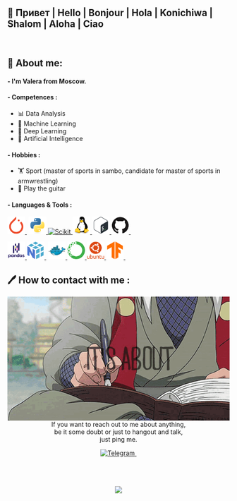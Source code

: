 ## 👋 Привет | Hello | Bonjour | Hola | Konichiwa | Shalom | Aloha | Ciao

<!-- <div align="center">
<img hight="100" width="300" alt="GIF" align="center" src="./assets/hello.gif">
</div> -->

<br>



## 💬 About me:
#### - I'm Valera from Moscow.

#### - Competences :
- 📊 Data Analysis
- 👾 Machine Learning
- 🦈 Deep Learning
- 🧠 Artificial Intelligence

#### - Hobbies : 
- 🏋 Sport (master of sports in sambo, candidate for master of sports in armwrestling)
- 🎸 Play the guitar

#### - Languages & Tools :

<div align="left">
<a href="https://pytorch.org/"><img src="https://github.com/devicons/devicon/blob/master/icons/pytorch/pytorch-original.svg" title="pytorch" alt="pytorch" width="40" height="40"/>&nbsp;</a>
<a href="https://www.python.org/"><img src="https://github.com/devicons/devicon/blob/master/icons/python/python-original.svg" title="Python" alt="Python" width="40" height="40"/>&nbsp;</a><a href="https://scikit-learn.org/stable/"><img src="https://upload.wikimedia.org/wikipedia/commons/0/05/Scikit_learn_logo_small.svg" title="Scikit" alt="Scikit" width="40" height="40"/>&nbsp;</a><a href="https://ru.wikipedia.org/wiki/Linux"><img src="https://github.com/devicons/devicon/blob/master/icons/linux/linux-original.svg" title="linux" alt="linux" width="40" height="40"/>&nbsp;</a><a href="https://ru.wikipedia.org/wiki/Bash"><img src="https://github.com/devicons/devicon/blob/master/icons/bash/bash-original.svg" title="bash" alt="bash" width="40" height="40"/>&nbsp;</a><a href="https://github.com/"><img src="https://github.com/devicons/devicon/blob/master/icons/github/github-original.svg" title="github" alt="github" width="40" height="40"/>&nbsp;</a>
<p><a href="https://pandas.pydata.org/"><img src="https://github.com/devicons/devicon/blob/master/icons/pandas/pandas-original-wordmark.svg" title="pandas" alt="pandas" width="40" height="40"/>&nbsp;</a><a href="https://numpy.org/"><img src="https://github.com/devicons/devicon/blob/master/icons/numpy/numpy-original.svg" title="numpy" alt="numpy" width="40" height="40"/>&nbsp;</a>
<a href="https://www.docker.com/"><img src="https://github.com/devicons/devicon/blob/master/icons/docker/docker-original.svg" title="docker" alt="docker" width="40" height="40"/>&nbsp;</a><a href="https://www.anaconda.com/"><img src="https://github.com/devicons/devicon/blob/master/icons/anaconda/anaconda-original.svg" title="anaconda" alt="anaconda" width="40" height="40"/>&nbsp;</a><a href="https://ubuntu.com/"><img src="https://github.com/devicons/devicon/blob/master/icons/ubuntu/ubuntu-plain-wordmark.svg" title="ubuntu" alt="ubuntu" width="40" height="40"/>&nbsp;</a><a href="https://www.tensorflow.org/"><img src="https://github.com/devicons/devicon/blob/master/icons/tensorflow/tensorflow-original.svg" title="tensorflow" alt="tensorflow" width="40" height="40"/>&nbsp;</a>
</div>

## 🖊 How to contact with me :

<img src="./assets/contact.gif" align="right" width="530.5px" height="280.5px">
<br>
<br>
<br>
<br>
<p align="center">If you want to reach out to me about anything,<br>
be it some doubt or just to hangout and talk,<br>
just ping me.</p>
<p align="center"><a href="https://t.me/g1adius"><img src="https://upload.wikimedia.org/wikipedia/commons/8/83/Telegram_2019_Logo.svg" title="Telegram" alt="Telegram" width="40" height="40"/>&nbsp;</a></p>

<br>
<br>
<br>

<div align="center">
<img src="https://profile-counter.glitch.me/g1adius/count.svg" align="center">
</div>
